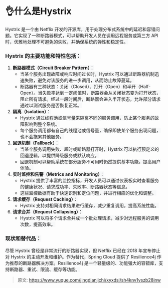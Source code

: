 # 👌什么是Hystrix

<font style="background-color:rgb(247, 248, 249);">Hystrix 是一个由 Netflix 开发的开源库，用于处理分布式系统中的延迟和容错问题。它实现了一种断路器模式，可以帮助开发人员在调用远程服务或第三方 API 时，优雅地处理不可避免的失败，并确保系统的弹性和稳定性。</font>

### <font style="background-color:rgb(247, 248, 249);">Hystrix 的主要功能和特性包括：</font>
1. **<font style="background-color:rgb(247, 248, 249);">断路器模式（Circuit Breaker Pattern）</font>**<font style="background-color:rgb(247, 248, 249);">：</font>
    - <font style="background-color:rgb(247, 248, 249);">当某个服务出现故障或响应时间过长时，Hystrix 可以通过断路器机制迅速失败，避免对该服务的进一步调用，从而防止故障蔓延。</font>
    - <font style="background-color:rgb(247, 248, 249);">断路器有三种状态：关闭（Closed）、打开（Open）和半开（Half-Open）。当失败率达到一定阈值时，断路器会从关闭状态变为打开状态，阻止所有请求。经过一段时间后，断路器会进入半开状态，允许部分请求通过以测试服务是否恢复正常。</font>
2. **<font style="background-color:rgb(247, 248, 249);">隔离（Isolation）</font>**<font style="background-color:rgb(247, 248, 249);">：</font>
    - <font style="background-color:rgb(247, 248, 249);">Hystrix 通过线程池或信号量来隔离不同的服务调用，防止某个服务的故障影响到整个系统。</font>
    - <font style="background-color:rgb(247, 248, 249);">每个服务调用都有自己的线程池或信号量，确保即使某个服务出现问题，也不会拖累其他服务。</font>
3. **<font style="background-color:rgb(247, 248, 249);">回退机制（Fallback）</font>**<font style="background-color:rgb(247, 248, 249);">：</font>
    - <font style="background-color:rgb(247, 248, 249);">当某个服务调用失败、超时或断路器打开时，Hystrix 可以执行预定义的回退逻辑，以提供降级服务或默认响应。</font>
    - <font style="background-color:rgb(247, 248, 249);">回退机制可以帮助系统在部分服务不可用时仍然提供基本功能，提高用户体验。</font>
4. **<font style="background-color:rgb(247, 248, 249);">实时监控和告警（Metrics and Monitoring）</font>**<font style="background-color:rgb(247, 248, 249);">：</font>
    - <font style="background-color:rgb(247, 248, 249);">Hystrix 提供了丰富的监控指标，开发人员可以通过仪表板实时查看服务的健康状况、请求成功率、失败率、断路器状态等信息。</font>
    - <font style="background-color:rgb(247, 248, 249);">这些监控数据有助于快速识别和定位问题，并进行相应的优化和调整。</font>
5. **<font style="background-color:rgb(247, 248, 249);">请求缓存（Request Caching）</font>**<font style="background-color:rgb(247, 248, 249);">：</font>
    - <font style="background-color:rgb(247, 248, 249);">Hystrix 支持对相同请求结果进行缓存，减少重复调用，提高系统性能。</font>
6. **<font style="background-color:rgb(247, 248, 249);">请求合并（Request Collapsing）</font>**<font style="background-color:rgb(247, 248, 249);">：</font>
    - <font style="background-color:rgb(247, 248, 249);">Hystrix 可以将多个请求合并成一个批处理请求，减少对远程服务的调用次数，提高效率。</font>

### <font style="background-color:rgb(247, 248, 249);">现状和替代品：</font>
<font style="background-color:rgb(247, 248, 249);">尽管 Hystrix 曾经是非常流行的断路器实现，但 Netflix 已经在 2018 年宣布停止对 Hystrix 的主动开发和维护。作为替代，Spring Cloud 提供了 Resilience4j 作为推荐的断路器解决方案。Resilience4j 是一个轻量级的、功能强大的容错库，支持断路器、重试、限流、缓存等功能。</font>



> 原文: <https://www.yuque.com/jingdianjichi/xyxdsi/sh4knv1vszb28inw>